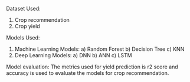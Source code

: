 
Dataset Used:
1) Crop recommendation
2) Crop yield

Models Used:
1) Machine Learning Models:
   a) Random Forest
   b) Decision Tree
   c) KNN
3) Deep Learning Models:
   a) DNN
   b) ANN
   c) LSTM

Model evaluation:
   The metrics used for yield prediction is r2 score and accuracy is used to evaluate the models for crop recommendation.

